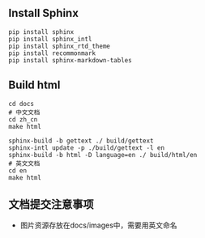 
## Install Sphinx
```
pip install sphinx
pip install sphinx_intl 
pip install sphinx_rtd_theme
pip install recommonmark
pip install sphinx-markdown-tables
```

## Build html
```
cd docs
# 中文文档
cd zh_cn
make html

sphinx-build -b gettext ./ build/gettext
sphinx-intl update -p ./build/gettext -l en
sphinx-build -b html -D language=en ./ build/html/en
# 英文文档
cd en
make html
```

## 文档提交注意事项
- 图片资源存放在docs/images中，需要用英文命名
